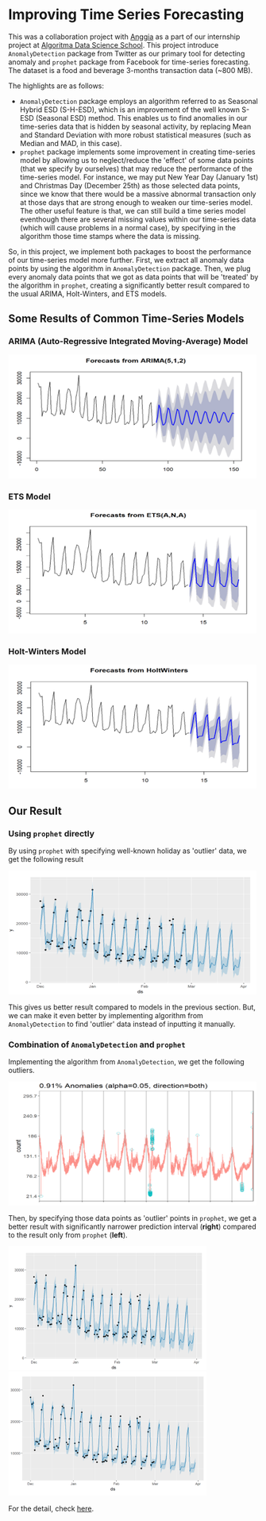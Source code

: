 # Improving Time Series Forecasting

This was a collaboration project with [Anggia](https://www.linkedin.com/in/anggia97/) as a part of our internship project 
at [Algoritma Data Science School](https://algorit.ma).
This project introduce `AnomalyDetection` package from Twitter as our primary tool for detecting anomaly and `prophet` package from Facebook
for time-series forecasting. The dataset is a food and beverage 3-months transaction data (~800 MB).  

The highlights are as follows:
-   `AnomalyDetection` package employs an algorithm referred to as Seasonal Hybrid ESD (S-H-ESD), which is an improvement of 
    the well known S-ESD (Seasonal ESD) method. This enables us to find anomalies in our time-series data that is hidden by seasonal activity,
    by replacing Mean and Standard Deviation with more robust statistical measures (such as Median and MAD, in this case).
-   `prophet` package implements some improvement in creating time-series model by allowing us to neglect/reduce the 'effect' of some data points 
    (that we specify by ourselves) that may reduce the performance of the time-series model. For instance, we may put New Year Day (January 1st) and 
    Christmas Day (December 25th) as those selected data points, since we know that there would be a massive abnormal transaction only at those days 
    that are strong enough to weaken our time-series model. The other useful feature is that, we can still build a time series model eventhough 
    there are several missing values within our time-series data (which will cause problems in a normal case), by specifying in the algorithm those 
    time stamps where the data is missing.
    
So, in this project, we implement both packages to boost the performance of our time-series model more further. 
First, we extract all anomaly data points by using the algorithm in `AnomalyDetection` package. 
Then, we plug every anomaly data points that we got as data points that will be 'treated' by the algorithm in `prophet`, creating a significantly 
better result compared to the usual ARIMA, Holt-Winters, and ETS models.

## Some Results of Common Time-Series Models 

### ARIMA (Auto-Regressive Integrated Moving-Average) Model

<img src="ARIMA.png" width="500" height="250">

### ETS Model

<img src="ETS.png" width="500" height="250">

### Holt-Winters Model

<img src="Holt-Winters.png" width="500" height="250">

## Our Result

### Using `prophet` directly

By using `prophet` with specifying well-known holiday as 'outlier' data, we get the following result

<img src="prophet.png" width="500" height="250">

This gives us better result compared to models in the previous section. 
But, we can make it even better by implementing algorithm from `AnomalyDetection` to find 'outlier' data instead of inputting it manually.

### Combination of `AnomalyDetection` and `prophet`

Implementing the algorithm from `AnomalyDetection`, we get the following outliers. 

<img src="anomaly.png" width="500" height="250">

Then, by specifying those data points as 'outlier' points in `prophet`, we get a better result with significantly narrower prediction interval (**right**) compared to the result only from `prophet` (**left**).

<img src="prophet.png" width="400" height="250"> <img src="prophet combination.png" width="400" height="250">

For the detail, check [here](https://github.com/Steven-Surya/anomaly-prophet/blob/main/prophet_AnomalyDetection.html). 
